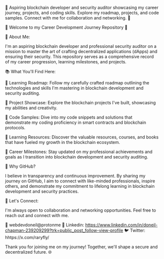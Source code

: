 🌟 Aspiring blockchain developer and security auditor showcasing my career journey, projects, and coding skills. Explore my roadmap, projects, and code samples. Connect with me for collaboration and networking. 🚀

🚀 Welcome to my Career Development Journey Repository 🚀

🌟 About Me:

I'm an aspiring blockchain developer and professional security auditor on a mission to master the art of crafting decentralized applications (dApps) and ensuring their security. This repository serves as a comprehensive record of my career progression, learning milestones, and projects.

📚 What You'll Find Here:

🔹 Learning Roadmap: Follow my carefully crafted roadmap outlining the technologies and skills I'm mastering in blockchain development and security auditing.

🔹 Project Showcase: Explore the blockchain projects I've built, showcasing my abilities and creativity.

🔹 Code Samples: Dive into my code snippets and solutions that demonstrate my coding proficiency in smart contracts and blockchain protocols.

🔹 Learning Resources: Discover the valuable resources, courses, and books that have fueled my growth in the blockchain ecosystem.

🔹 Career Milestones: Stay updated on my professional achievements and goals as I transition into blockchain development and security auditing.

🌱 Why GitHub?

I believe in transparency and continuous improvement. By sharing my journey on GitHub, I aim to connect with like-minded professionals, inspire others, and demonstrate my commitment to lifelong learning in blockchain development and security practices.

🤝 Let's Connect:

I'm always open to collaboration and networking opportunities. Feel free to reach out and connect with me.

📧 webdevdoneil@protonme
🔗 Linkedin: https://www.linkedin.com/in/doneil-chapman-239209299?trk=public_post_follow-view-profile
🐦 Twitter: hhtps://x.com/raryfly/

Thank you for joining me on my journey! Together, we'll shape a secure and decentralized future. 🌐


